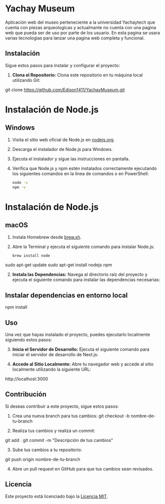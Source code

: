 # Yachay Museum

Aplicación web del museo perteneciente a la universidad Yachaytech que cuenta con piezas arqueologicas y actualmante no cuenta con una pagina web que pueda ser de uso por parte de los usuario. En esta pagina se usara varias tecnologias para lanzar una pagina web completa y funcional.

## Instalación

Sigue estos pasos para instalar y configurar el proyecto:

1. **Clona el Repositorio:** Clona este repositorio en tu máquina local utilizando Git:
   
git clone https://github.com/Edison1411/YachayMuseum.git

# Instalación de Node.js

## Windows

1. Visita el sitio web oficial de Node.js en [nodejs.org](https://nodejs.org/).
2. Descarga el instalador de Node.js para Windows.
3. Ejecuta el instalador y sigue las instrucciones en pantalla.
4. Verifica que Node.js y npm estén instalados correctamente ejecutando los siguientes comandos en la línea de comandos o en PowerShell:

   ```bash
   node -v
   npm -v
# Instalación de Node.js

## macOS

1. Instala Homebrew desde [brew.sh](https://brew.sh/).
2. Abre la Terminal y ejecuta el siguiente comando para instalar Node.js:

   ```bash
   brew install node

sudo apt-get update
sudo apt-get install nodejs npm


2. **Instala las Dependencias:** Navega al directorio raíz del proyecto y ejecuta el siguiente comando para instalar las dependencias necesarias:

## Instalar dependencias en entorno local
npm install

## Uso

Una vez que hayas instalado el proyecto, puedes ejecutarlo localmente siguiendo estos pasos:

3. **Inicia el Servidor de Desarrollo:** Ejecuta el siguiente comando para iniciar el servidor de desarrollo de Next.js:



4. **Accede al Sitio Localmente:** Abre tu navegador web y accede al sitio localmente utilizando la siguiente URL:

http://localhost:3000


## Contribución

Si deseas contribuir a este proyecto, sigue estos pasos:

1. Crea una nueva branch para tus cambios:
git checkout -b nombre-de-tu-branch

2. Realiza tus cambios y realiza un commit:

git add .
git commit -m "Descripción de tus cambios"


3. Sube tus cambios a tu repositorio:

git push origin nombre-de-tu-branch


4. Abre un pull request en GitHub para que tus cambios sean revisados.

## Licencia

Este proyecto está licenciado bajo la [Licencia MIT](LICENSE).

